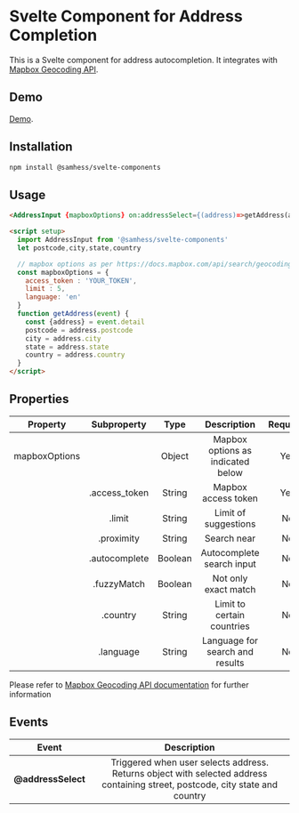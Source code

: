 # Svelte Component for Address Completion

This is a Svelte component for address autocompletion. It integrates with 
[Mapbox Geocoding API](https://docs.mapbox.com/api/search/geocoding/).

## Demo
[Demo](https://svelte-components-black.vercel.app/components/forms).

## Installation
```bash
npm install @samhess/svelte-components
```

## Usage 
```html
<AddressInput {mapboxOptions} on:addressSelect={(address)=>getAddress(address)}></AddressInput>

<script setup>
  import AddressInput from '@samhess/svelte-components'
  let postcode,city,state,country

  // mapbox options as per https://docs.mapbox.com/api/search/geocoding
  const mapboxOptions = {
    access_token : 'YOUR_TOKEN',
    limit : 5,
    language: 'en'
  }
  function getAddress(event) {
    const {address} = event.detail
    postcode = address.postcode
    city = address.city
    state = address.state
    country = address.country
  }
</script>
```

## Properties

| Property      | Subproperty   | Type    | Description                        | Required | Default |
| :------:      | :-------:     | :---:   | :---------:                        | :------: | :-----: |
| mapboxOptions |               | Object  | Mapbox options as indicated below  | Yes      |         |
|               | .access_token | String  | Mapbox access token                | Yes      | ''      |
|               | .limit        | String  | Limit of suggestions               | No       | 10      |
|               | .proximity    | String  | Search near                        | No       |'ip'     |
|               | .autocomplete | Boolean | Autocomplete search input          | No       | true    |
|               | .fuzzyMatch   | Boolean | Not only exact match               | No       | true    |
|               | .country      | String  | Limit to certain countries         | No       | ''   |
|               | .language     | String  | Language for search and results    | No       | 'en'    |

Please refer to [Mapbox Geocoding API documentation](https://docs.mapbox.com/api/search/geocoding) for further information

## Events

| Event | Description |
| :---: | :---------: |
| **@addressSelect** | Triggered when user selects address. Returns object with selected address containing street, postcode, city state and country |